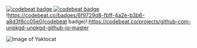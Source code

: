 <a href="https://codebeat.co/projects/github-com-unpkgd-unpkgd-github-io-master"><img alt="codebeat badge" src="https://codebeat.co/badges/6f9729d8-fbff-4a2e-b3b6-a8d3f8cc05e0" /></a>
[![codebeat badge](https://codebeat.co/badges/6f9729d8-fbff-4a2e-b3b6-a8d3f8cc05e0)](https://codebeat.co/projects/github-com-unpkgd-unpkgd-github-io-master)
!https://codebeat.co/badges/6f9729d8-fbff-4a2e-b3b6-a8d3f8cc05e0(codebeat badge)!:https://codebeat.co/projects/github-com-unpkgd-unpkgd-github-io-master

![Image of Yaktocat](https://use.fontawesome.com/releases/v5.0.10/svgs/brands/angellist.svg)
